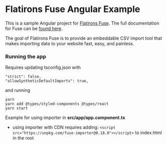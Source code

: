 # Flatirons Fuse Angular Example

This is a sample Angular project for [Flatirons Fuse](https://flatironsdevelopment.com/products/fuse/).
The full documentation for Fuse can be [found here](https://fuse-docs.flatironsdevelopment.com/).

The goal of Flatirons Fuse is to provide an embeddable CSV import tool that makes importing data to your website fast, easy, and painless.

### Running the app

Requires updating tsconfig.json with

```
"strict": false,
"allowSyntheticDefaultImports": true,
```

and running

```
yarn
yarn add @types/styled-components @types/react
yarn start
```

Example for using importer in **src/app/app.component.ts**

- using importer with CDN requires adding:
  `<script src="https://unpkg.com/fuse-importer@0.18.0"></script>`
  to index.html in the root
